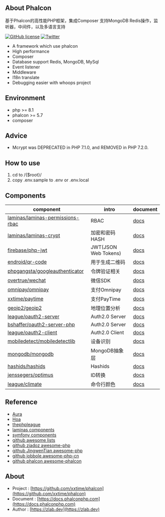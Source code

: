 ## About Phalcon
基于Phalcon的高性能PHP框架，集成Composer 支持MongoDB Redis操作，监听器，中间件，以及多语言支持

[![GitHub license](https://img.shields.io/github/license/xxtime/phalcon.svg)](https://github.com/xxtime/phalcon)
[![Twitter](https://img.shields.io/twitter/url/https/github.com/xxtime/phalcon.svg?style=social)](https://twitter.com/intent/tweet?text=Wow:&url=https%3A%2F%2Fgithub.com%2Fxxtime%2Fphalcon)

* A framework which use phalcon
* High performance
* Composer
* Database support Redis, MongoDB, MySql
* Event listener
* Middleware
* I18n translate
* Debugging easier with whoops project


## Environment
* php >= 8.1
* phalcon >= 5.7
* composer  


## Advice
* Mcrypt was DEPRECATED in PHP 7.1.0, and REMOVED in PHP 7.2.0.


## How to use
1. cd to /{$root}/  
2. copy .env.sample to .env or .env.local


## Components
| component                                                                                           | intro                | document                                                   |
|-----------------------------------------------------------------------------------------------------|----------------------|------------------------------------------------------------|
| [laminas/laminas-permissions-rbac](https://packagist.org/packages/laminas/laminas-permissions-rbac) | RBAC                 | [docs](https://docs.laminas.dev/laminas-permissions-rbac/) |
| [laminas/laminas-crypt](https://packagist.org/packages/laminas/laminas-crypt)                       | 加密和密码HASH            | [docs](https://docs.laminas.dev/laminas-crypt/)            |
| [firebase/php-jwt](https://packagist.org/packages/firebase/php-jwt)                                 | JWT(JSON Web Tokens) | [docs](https://github.com/firebase/php-jwt)                |
| [endroid/qr-code](https://packagist.org/packages/endroid/qr-code)                                   | 用于生成二维码              | [docs](https://github.com/endroid/qr-code)                 |
| [phpgangsta/googleauthenticator](https://packagist.org/packages/phpgangsta/googleauthenticator)     | 令牌验证相关               | [docs](https://github.com/PHPGangsta/GoogleAuthenticator)  |
| [overtrue/wechat](https://packagist.org/packages/overtrue/wechat)                                   | 微信SDK                | [docs](https://easywechat.org/)                            |
| [omnipay/omnipay](https://packagist.org/packages/omnipay/omnipay)                                   | 支付Omnipay            | [docs](http://omnipay.thephpleague.com/)                   |
| [xxtime/paytime](https://packagist.org/packages/xxtime/paytime)                                     | 支付PayTime            | [docs](https://github.com/xxtime/paytime)                  |
| [geoip2/geoip2](https://packagist.org/packages/geoip2/geoip2)                                       | 地理位置分析               | [docs](http://maxmind.github.io/GeoIP2-php/)               |
| [league/oauth2-server](https://packagist.org/packages/league/oauth2-server)                         | Auth2.0 Server       | [docs](http://oauth2.thephpleague.com/)                    |
| [bshaffer/oauth2-server-php](https://packagist.org/packages/bshaffer/oauth2-server-php)             | Auth2.0 Server       | [docs](https://bshaffer.github.io/oauth2-server-php-docs/) |
| [league/oauth2-client](https://packagist.org/packages/league/oauth2-client)                         | Auth2.0 Client       | [docs](http://oauth2-client.thephpleague.com/)             |
| [mobiledetect/mobiledetectlib](https://packagist.org/packages/mobiledetect/mobiledetectlib)         | 设备识别                 | [docs](http://mobiledetect.net/)                           |
| [mongodb/mongodb](https://packagist.org/packages/mongodb/mongodb)                                   | MongoDB抽象层           | [docs](https://docs.mongodb.com/php-library/)              |
| [hashids/hashids](https://packagist.org/packages/hashids/hashids)                                   | Hashids              | [docs](http://hashids.org/php/)                            |
| [jenssegers/optimus](https://packagist.org/packages/jenssegers/optimus)                             | ID转换                 | [docs](https://github.com/jenssegers/optimus)              |
| [league/climate](https://packagist.org/packages/league/climate)                                     | 命令行颜色                | [docs](http://climate.thephpleague.com/)                   |

## Reference
* [Aura](http://auraphp.com/)  
* [Hoa](https://hoa-project.net/En/)  
* [thephpleague](http://thephpleague.com/)  
* [laminas components](https://docs.laminas.dev/components/)  
* [symfony components](http://symfony.com/doc/current/components/index.html)  
* [github awesome lists](https://github.com/sindresorhus/awesome)  
* [github ziadoz awesome-php](https://github.com/ziadoz/awesome-php)  
* [github JingwenTian awesome-php](https://github.com/JingwenTian/awesome-php)  
* [github jobbole awesome-php-cn](https://github.com/jobbole/awesome-php-cn)  
* [github phalcon awesome-phalcon](https://github.com/phalcon/awesome-phalcon)


## About  
* Project : [https://github.com/xxtime/phalcon](https://github.com/xxtime/phalcon)  
* Document : [https://docs.phalconphp.com](https://docs.phalconphp.com)
* Author : [https://zlab.dev](https://zlab.dev)  
